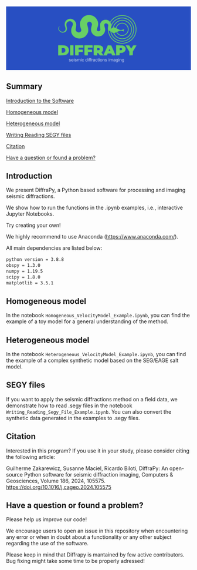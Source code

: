 <p align="center">
<img
  src="./Data/diffrapy_logo.png"
  alt="Alt text"
  style="display: inline-block">
  </p>

## Summary

[Introduction to the Software](#introduction)

[Homogeneous model](#homogeneous-model)

[Heterogeneous model](#heterogeneous-model)

[Writing Reading SEGY files](#segy-files)

[Citation](#citation)

[Have a question or found a problem?](#have-a-question-or-found-a-problem)

## Introduction

We present DiffraPy, a Python based software for processing and imaging seismic diffractions. 

We show how to run the functions in the .ipynb examples, i.e., interactive Jupyter Notebooks.

Try creating your own!

We highly recommend to use Anaconda (https://www.anaconda.com/).

All main dependencies are listed below:
  
   ```
   python version = 3.8.8
   obspy = 1.3.0
   numpy = 1.19.5
   scipy = 1.8.0
   matplotlib = 3.5.1
   ```

## Homogeneous model

In the notebook ```Homogeneous_VelocityModel_Example.ipynb```, you can find the example of a toy model for a general understanding of the method.

## Heterogeneous model

In the notebook ```Heterogeneous_VelocityModel_Example.ipynb```, you can find the example of a complex synthetic model based on the SEG/EAGE salt model. 

## SEGY files

If you want to apply the seismic diffractions method on a field data, we demonstrate how to read .segy files in the notebook ```Writing_Reading_Segy_File_Example.ipynb```. You can also convert the synthetic data generated in the examples to .segy files.

## Citation

Interested in this program? If you use it in your study, please consider citing the following article:

Guilherme Zakarewicz, Susanne Maciel, Ricardo Biloti, DiffraPy: An open-source Python software for seismic diffraction imaging, Computers & Geosciences, Volume 186, 2024, 105575. https://doi.org/10.1016/j.cageo.2024.105575 

## Have a question or found a problem?

Please help us improve our code!

We encourage users to open an issue in this repository when encountering any error or when in doubt about a functionality or any other subject regarding the use of the software. 

Please keep in mind that Diffrapy is mantained by few active contributors. Bug fixing might take some time to be properly adressed!
